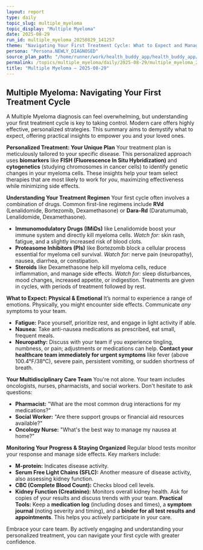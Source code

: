 ```yaml
---
layout: report
type: daily
topic_slug: multiple_myeloma
topic_display: "Multiple Myeloma"
date: 2025-08-29
run_id: multiple_myeloma_20250829_141257
theme: "Navigating Your First Treatment Cycle: What to Expect and Manage"
persona: "Persona.NEWLY_DIAGNOSED"
source_plan_path: "/home/runner/work/health_buddy_app/health_buddy_app/.results/multiple_myeloma/weekly_plan/2025-08-25/plan.json"
permalink: /topics/multiple_myeloma/daily/2025-08-29/multiple_myeloma_20250829_141257/
title: "Multiple Myeloma — 2025-08-29"
---
```


## Multiple Myeloma: Navigating Your First Treatment Cycle

A Multiple Myeloma diagnosis can feel overwhelming, but understanding your first treatment cycle is key to taking control. Modern care offers highly effective, personalized strategies. This summary aims to demystify what to expect, offering practical insights to empower you and your loved ones.

**Personalized Treatment: Your Unique Plan**
Your treatment plan is meticulously tailored to your specific disease. This personalized approach uses **biomarkers** like **FISH (Fluorescence In Situ Hybridization)** and **cytogenetics** (studying chromosomes in cancer cells) to identify genetic changes in your myeloma cells. These insights help your team select therapies that are most likely to work for *you*, maximizing effectiveness while minimizing side effects.

**Understanding Your Treatment Regimen**
Your first cycle often involves a combination of drugs. Common first-line regimens include **RVd** (Lenalidomide, Bortezomib, Dexamethasone) or **Dara-Rd** (Daratumumab, Lenalidomide, Dexamethasone).
*   **Immunomodulatory Drugs (IMiDs)** like Lenalidomide boost your immune system and directly kill myeloma cells. *Watch for:* skin rash, fatigue, and a slightly increased risk of blood clots.
*   **Proteasome Inhibitors (PIs)** like Bortezomib block a cellular process essential for myeloma cell survival. *Watch for:* nerve pain (neuropathy), nausea, diarrhea, or constipation.
*   **Steroids** like Dexamethasone help kill myeloma cells, reduce inflammation, and manage side effects. *Watch for:* sleep disturbances, mood changes, increased appetite, or indigestion.
Treatments are given in cycles, with periods of treatment followed by rest.

**What to Expect: Physical & Emotional**
It’s normal to experience a range of emotions. Physically, you might encounter side effects. Communicate *any* symptoms to your team.
*   **Fatigue:** Pace yourself, prioritize rest, and engage in light activity if able.
*   **Nausea:** Take anti-nausea medications as prescribed, eat small, frequent meals.
*   **Neuropathy:** Discuss with your team if you experience tingling, numbness, or pain; adjustments or medications can help.
**Contact your healthcare team immediately for urgent symptoms** like fever (above 100.4°F/38°C), severe pain, persistent vomiting, or sudden shortness of breath.

**Your Multidisciplinary Care Team**
You're not alone. Your team includes oncologists, nurses, pharmacists, and social workers. Don't hesitate to ask questions:
*   **Pharmacist:** "What are the most common drug interactions for my medications?"
*   **Social Worker:** "Are there support groups or financial aid resources available?"
*   **Oncology Nurse:** "What's the best way to manage my nausea at home?"

**Monitoring Your Progress & Staying Organized**
Regular blood tests monitor your response and manage side effects. Key markers include:
*   **M-protein:** Indicates disease activity.
*   **Serum Free Light Chains (SFLC):** Another measure of disease activity, also assessing kidney function.
*   **CBC (Complete Blood Count):** Checks blood cell levels.
*   **Kidney Function (Creatinine):** Monitors overall kidney health.
Ask for copies of your results and discuss trends with your team.
**Practical Tools:** Keep a **medication log** (including doses and times), a **symptom journal** (noting severity and timing), and a **binder for all test results and appointments**. This helps you actively participate in your care.

Embrace your care team. By actively engaging and understanding your personalized treatment, you can navigate your first cycle with greater confidence.

